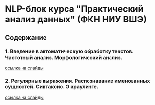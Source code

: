 # NLP-блок курса "Практический анализ данных" (ФКН НИУ ВШЭ)

## Содержание
### 1. Введение в автоматическую обработку текстов. Частотный анализ. Морфологический анализ.
[ссылка на слайды](https://docs.google.com/presentation/d/1KL68L3FoV8oHqSBsNHFP5memmPpWvRgQdsqR2c5En54/view)

### 2. Регулярные выражения. Распознавание именованных сущностей. Синтаксис. О краулинге.
[ссылка на слайды](https://docs.google.com/presentation/d/1S0_IH75V5fL4eRLhkjKYW_qJjOTI_vt4-d2LZ7cF1fs/view)

